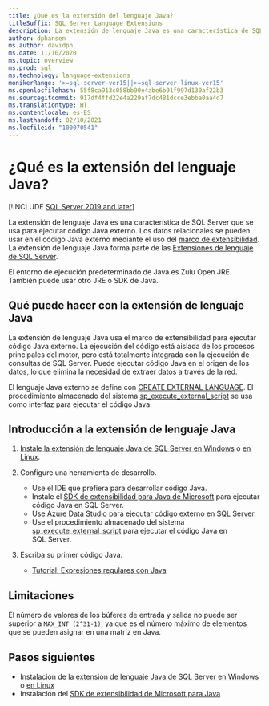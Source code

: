 ```yaml
---
title: ¿Qué es la extensión del lenguaje Java?
titleSuffix: SQL Server Language Extensions
description: La extensión de lenguaje Java es una característica de SQL Server que se usa para ejecutar código Java externo. Los datos relacionales se pueden usar en el código Java externo mediante el uso del marco de extensibilidad.
author: dphansen
ms.author: davidph
ms.date: 11/10/2020
ms.topic: overview
ms.prod: sql
ms.technology: language-extensions
monikerRange: '>=sql-server-ver15||>=sql-server-linux-ver15'
ms.openlocfilehash: 55f8ca913c058bb90e4abe6b91f997d130af22b3
ms.sourcegitcommit: 917df4ffd22e4a229af7dc481dcce3ebba0aa4d7
ms.translationtype: HT
ms.contentlocale: es-ES
ms.lasthandoff: 02/10/2021
ms.locfileid: "100070541"
---
```

# <a name="what-is-java-language-extension"></a>¿Qué es la extensión del lenguaje Java?
[!INCLUDE [SQL Server 2019 and later](../includes/applies-to-version/sqlserver2019.md)]

La extensión de lenguaje Java es una característica de SQL Server que se usa para ejecutar código Java externo. Los datos relacionales se pueden usar en el código Java externo mediante el uso del [marco de extensibilidad](concepts/extensibility-framework.md). La extensión de lenguaje Java forma parte de las [Extensiones de lenguaje de SQL Server](language-extensions-overview.md).

El entorno de ejecución predeterminado de Java es Zulu Open JRE. También puede usar otro JRE o SDK de Java.

## <a name="what-you-can-do-with-the-java-language-extension"></a>Qué puede hacer con la extensión de lenguaje Java

La extensión de lenguaje Java usa el marco de extensibilidad para ejecutar código Java externo. La ejecución del código está aislada de los procesos principales del motor, pero está totalmente integrada con la ejecución de consultas de SQL Server. Puede ejecutar código Java en el origen de los datos, lo que elimina la necesidad de extraer datos a través de la red.

El lenguaje Java externo se define con [CREATE EXTERNAL LANGUAGE](../t-sql/statements/create-external-language-transact-sql.md). El procedimiento almacenado del sistema [sp_execute_external_script](../relational-databases/system-stored-procedures/sp-execute-external-script-transact-sql.md) se usa como interfaz para ejecutar el código Java.

## <a name="get-started-with-java-language-extension"></a>Introducción a la extensión de lenguaje Java

1. [Instale la extensión de lenguaje Java de SQL Server en Windows](install/windows-java.md) o [en Linux](../linux/sql-server-linux-setup-language-extensions-java.md).

1. Configure una herramienta de desarrollo.

    + Use el IDE que prefiera para desarrollar código Java.
    + Instale el [SDK de extensibilidad para Java de Microsoft](how-to/extensibility-sdk-java-sql-server.md) para ejecutar código Java en SQL Server.
    + Use [Azure Data Studio](../azure-data-studio/what-is-azure-data-studio.md) para ejecutar código externo en SQL Server.
    + Use el procedimiento almacenado del sistema [sp_execute_external_script](../relational-databases/system-stored-procedures/sp-execute-external-script-transact-sql.md) para ejecutar el código Java en SQL Server.

1. Escriba su primer código Java.

    + [Tutorial: Expresiones regulares con Java](tutorials/search-for-string-using-regular-expressions-in-java.md)

## <a name="limitations"></a>Limitaciones

El número de valores de los búferes de entrada y salida no puede ser superior a `MAX_INT (2^31-1)`, ya que es el número máximo de elementos que se pueden asignar en una matriz en Java.

## <a name="next-steps"></a>Pasos siguientes

+ Instalación de la [extensión de lenguaje Java de SQL Server en Windows](install/windows-java.md) o [en Linux](../linux/sql-server-linux-setup-language-extensions-java.md)
+ Instalación del [SDK de extensibilidad de Microsoft para Java](how-to/extensibility-sdk-java-sql-server.md)
